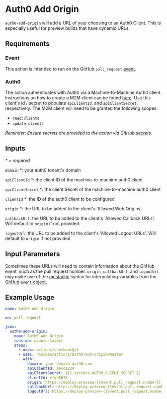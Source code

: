 # Auth0 Add Origin
`auth0-add-origin` will add a URL of your choosing to an Auth0 Client. This is especially useful for preview builds that have dynamic URLs.

## Requirements

### Event
This action is intended to run on the GitHub `pull_request` [event](https://help.github.com/en/actions/automating-your-workflow-with-github-actions/events-that-trigger-workflows#pull-request-event-pull_request).

### Auth0
The action authenticates with Auth0 via a Machine-to-Machine Auth0 client. Instructions on how to create a M2M client can be found [here](https://auth0.com/blog/using-m2m-authorization/). Use this client's id / secret to populate `apiClientId`, and `apiClientSecret`, respectively. The M2M client will need to be granted the following scopes:
- `read:clients`
- `update:clients`

_Reminder: Ensure secrets are provided to the action via GitHub [secrets](https://help.github.com/en/actions/automating-your-workflow-with-github-actions/creating-and-using-encrypted-secrets)._

## Inputs

_* = required_

`domain` *: your auth0 tenant's domain

`apiClientId` *: the client ID of the machine-to-machine auth0 client

`apiClientSecret` *: the client Secret of the machine-to-machine auth0 client

`clientId` *: the ID of the auth0 client to be configured

`origin` *: the URL to be added to the client's 'Allowed Web Origins'

`callbackUrl`: the URL to be added to the client's 'Allowed Callback URLs'. Will default to `origin` if not provided.

`logoutUrl`: the URL to be added to the client's 'Allowed Logout URLs'. Will default to `origin` if not provided.

## Input Parameters
Sometimes these URLs will need to contain information about the GitHub event, such as the pull request number. `origin`, `callbackUrl`, and `logoutUrl` may make use of the [mustache](https://www.npmjs.com/package/mustache) syntax for interpolating variables from the [GitHub `event` object](https://developer.github.com/v3/activity/events/types/).


## Example Usage
```yaml
name: Auth0 Add Origin

on: pull_request

jobs:
  auth0-add-origin:
    name: Auth0 Add Origin
    runs-on: ubuntu-latest
    steps:
      - uses: actions/checkout@v1
      - uses: resideo/actions/auth0-add-origin@master
        with:
          domain: your-domain.auth0.com
          apiClientId: abcd1234
          apiClientSecret: ${{ secrets.AUTH0_CLIENT_SECRET }}
          clientId: efgh5678
          origin: https://deploy-preview-{{event.pull_request.number}}--yourapp.netlify.com
          callbackUrl: https://deploy-preview-{{event.pull_request.number}}--yourapp.netlify.com/authCallback
          logoutUrl: https://deploy-preview-{{event.pull_request.number}}--yourapp.netlify.com

```
